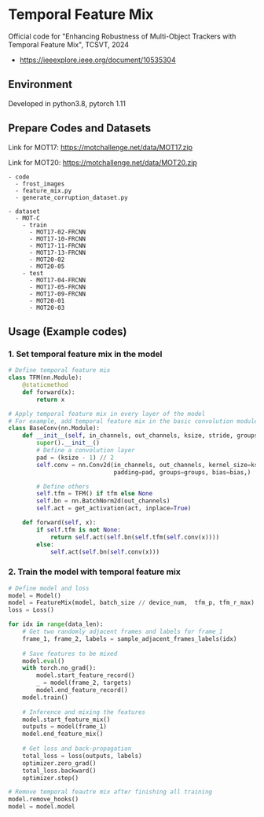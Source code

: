 # Temporal Feature Mix
Official code for "Enhancing Robustness of Multi-Object Trackers with Temporal Feature Mix", TCSVT, 2024
  - https://ieeexplore.ieee.org/document/10535304

## Environment
Developed in python3.8, pytorch 1.11

## Prepare Codes and Datasets
Link for MOT17: https://motchallenge.net/data/MOT17.zip

Link for MOT20: https://motchallenge.net/data/MOT20.zip

```
- code
  - frost_images
  - feature_mix.py
  - generate_corruption_dataset.py

- dataset
  - MOT-C
    - train
      - MOT17-02-FRCNN
      - MOT17-10-FRCNN
      - MOT17-11-FRCNN
      - MOT17-13-FRCNN
      - MOT20-02
      - MOT20-05
    - test
      - MOT17-04-FRCNN
      - MOT17-05-FRCNN
      - MOT17-09-FRCNN
      - MOT20-01
      - MOT20-03
```

## Usage (Example codes)
### 1. Set temporal feature mix in the model
```python
# Define temporal feature mix
class TFM(nn.Module):
    @staticmethod
    def forward(x):
        return x

# Apply temporal feature mix in every layer of the model
# For example, add temporal feature mix in the basic convolution module of the model
class BaseConv(nn.Module):
    def __init__(self, in_channels, out_channels, ksize, stride, groups=1, bias=False, act="silu", tfm=False):
        super().__init__()
        # Define a convolution layer
        pad = (ksize - 1) // 2
        self.conv = nn.Conv2d(in_channels, out_channels, kernel_size=ksize, stride=stride,
                              padding=pad, groups=groups, bias=bias,)

        # Define others
        self.tfm = TFM() if tfm else None
        self.bn = nn.BatchNorm2d(out_channels)
        self.act = get_activation(act, inplace=True)

    def forward(self, x):
        if self.tfm is not None:
            return self.act(self.bn(self.tfm(self.conv(x))))
        else:
            self.act(self.bn(self.conv(x)))
```

### 2. Train the model with temporal feature mix
```python
# Define model and loss
model = Model()
model = FeatureMix(model, batch_size // device_num,  tfm_p, tfm_r_max)
loss = Loss()

for idx in range(data_len):
    # Get two randomly adjacent frames and labels for frame_1
    frame_1, frame_2, labels = sample_adjacent_frames_labels(idx)
    
    # Save features to be mixed
    model.eval()
    with torch.no_grad():
        model.start_feature_record()
        _ = model(frame_2, targets)
        model.end_feature_record()
    model.train()
    
    # Inference and mixing the features
    model.start_feature_mix()
    outputs = model(frame_1)
    model.end_feature_mix()
    
    # Get loss and back-propagation
    total_loss = loss(outputs, labels)
    optimizer.zero_grad()
    total_loss.backward()
    optimizer.step()

# Remove temporal feautre mix after finishing all training
model.remove_hooks()
model = model.model
```
